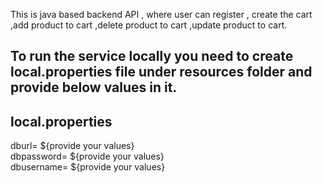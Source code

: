 This is java based backend API , where user can  register , create the cart ,add product to cart ,delete product to cart ,update product to cart.

To run the service locally you need to create local.properties file under resources folder and provide below values in it.
-----------------------
local.properties
------------------------
dburl= ${provide your values}\
dbpassword= ${provide your values}\
dbusername= ${provide your values}
